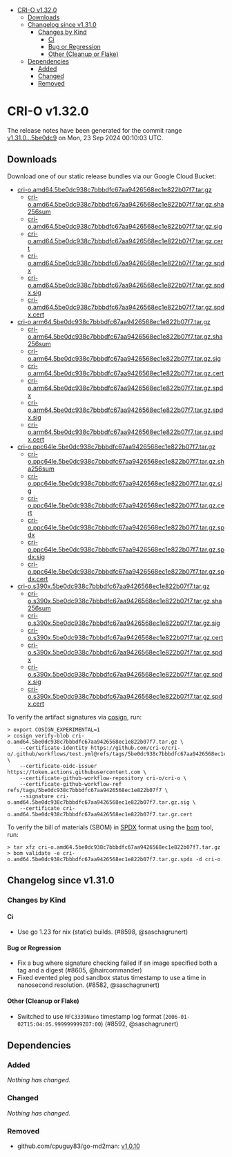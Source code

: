 - [CRI-O v1.32.0](#cri-o-v1320)
  - [Downloads](#downloads)
  - [Changelog since v1.31.0](#changelog-since-v1310)
    - [Changes by Kind](#changes-by-kind)
      - [Ci](#ci)
      - [Bug or Regression](#bug-or-regression)
      - [Other (Cleanup or Flake)](#other-cleanup-or-flake)
  - [Dependencies](#dependencies)
    - [Added](#added)
    - [Changed](#changed)
    - [Removed](#removed)

# CRI-O v1.32.0

The release notes have been generated for the commit range
[v1.31.0...5be0dc9](https://github.com/cri-o/cri-o/compare/v1.31.0...v1.32.0) on Mon, 23 Sep 2024 00:10:03 UTC.

## Downloads

Download one of our static release bundles via our Google Cloud Bucket:

- [cri-o.amd64.5be0dc938c7bbbdfc67aa9426568ec1e822b07f7.tar.gz](https://storage.googleapis.com/cri-o/artifacts/cri-o.amd64.5be0dc938c7bbbdfc67aa9426568ec1e822b07f7.tar.gz)
  - [cri-o.amd64.5be0dc938c7bbbdfc67aa9426568ec1e822b07f7.tar.gz.sha256sum](https://storage.googleapis.com/cri-o/artifacts/cri-o.amd64.5be0dc938c7bbbdfc67aa9426568ec1e822b07f7.tar.gz.sha256sum)
  - [cri-o.amd64.5be0dc938c7bbbdfc67aa9426568ec1e822b07f7.tar.gz.sig](https://storage.googleapis.com/cri-o/artifacts/cri-o.amd64.5be0dc938c7bbbdfc67aa9426568ec1e822b07f7.tar.gz.sig)
  - [cri-o.amd64.5be0dc938c7bbbdfc67aa9426568ec1e822b07f7.tar.gz.cert](https://storage.googleapis.com/cri-o/artifacts/cri-o.amd64.5be0dc938c7bbbdfc67aa9426568ec1e822b07f7.tar.gz.cert)
  - [cri-o.amd64.5be0dc938c7bbbdfc67aa9426568ec1e822b07f7.tar.gz.spdx](https://storage.googleapis.com/cri-o/artifacts/cri-o.amd64.5be0dc938c7bbbdfc67aa9426568ec1e822b07f7.tar.gz.spdx)
  - [cri-o.amd64.5be0dc938c7bbbdfc67aa9426568ec1e822b07f7.tar.gz.spdx.sig](https://storage.googleapis.com/cri-o/artifacts/cri-o.amd64.5be0dc938c7bbbdfc67aa9426568ec1e822b07f7.tar.gz.spdx.sig)
  - [cri-o.amd64.5be0dc938c7bbbdfc67aa9426568ec1e822b07f7.tar.gz.spdx.cert](https://storage.googleapis.com/cri-o/artifacts/cri-o.amd64.5be0dc938c7bbbdfc67aa9426568ec1e822b07f7.tar.gz.spdx.cert)
- [cri-o.arm64.5be0dc938c7bbbdfc67aa9426568ec1e822b07f7.tar.gz](https://storage.googleapis.com/cri-o/artifacts/cri-o.arm64.5be0dc938c7bbbdfc67aa9426568ec1e822b07f7.tar.gz)
  - [cri-o.arm64.5be0dc938c7bbbdfc67aa9426568ec1e822b07f7.tar.gz.sha256sum](https://storage.googleapis.com/cri-o/artifacts/cri-o.arm64.5be0dc938c7bbbdfc67aa9426568ec1e822b07f7.tar.gz.sha256sum)
  - [cri-o.arm64.5be0dc938c7bbbdfc67aa9426568ec1e822b07f7.tar.gz.sig](https://storage.googleapis.com/cri-o/artifacts/cri-o.arm64.5be0dc938c7bbbdfc67aa9426568ec1e822b07f7.tar.gz.sig)
  - [cri-o.arm64.5be0dc938c7bbbdfc67aa9426568ec1e822b07f7.tar.gz.cert](https://storage.googleapis.com/cri-o/artifacts/cri-o.arm64.5be0dc938c7bbbdfc67aa9426568ec1e822b07f7.tar.gz.cert)
  - [cri-o.arm64.5be0dc938c7bbbdfc67aa9426568ec1e822b07f7.tar.gz.spdx](https://storage.googleapis.com/cri-o/artifacts/cri-o.arm64.5be0dc938c7bbbdfc67aa9426568ec1e822b07f7.tar.gz.spdx)
  - [cri-o.arm64.5be0dc938c7bbbdfc67aa9426568ec1e822b07f7.tar.gz.spdx.sig](https://storage.googleapis.com/cri-o/artifacts/cri-o.arm64.5be0dc938c7bbbdfc67aa9426568ec1e822b07f7.tar.gz.spdx.sig)
  - [cri-o.arm64.5be0dc938c7bbbdfc67aa9426568ec1e822b07f7.tar.gz.spdx.cert](https://storage.googleapis.com/cri-o/artifacts/cri-o.arm64.5be0dc938c7bbbdfc67aa9426568ec1e822b07f7.tar.gz.spdx.cert)
- [cri-o.ppc64le.5be0dc938c7bbbdfc67aa9426568ec1e822b07f7.tar.gz](https://storage.googleapis.com/cri-o/artifacts/cri-o.ppc64le.5be0dc938c7bbbdfc67aa9426568ec1e822b07f7.tar.gz)
  - [cri-o.ppc64le.5be0dc938c7bbbdfc67aa9426568ec1e822b07f7.tar.gz.sha256sum](https://storage.googleapis.com/cri-o/artifacts/cri-o.ppc64le.5be0dc938c7bbbdfc67aa9426568ec1e822b07f7.tar.gz.sha256sum)
  - [cri-o.ppc64le.5be0dc938c7bbbdfc67aa9426568ec1e822b07f7.tar.gz.sig](https://storage.googleapis.com/cri-o/artifacts/cri-o.ppc64le.5be0dc938c7bbbdfc67aa9426568ec1e822b07f7.tar.gz.sig)
  - [cri-o.ppc64le.5be0dc938c7bbbdfc67aa9426568ec1e822b07f7.tar.gz.cert](https://storage.googleapis.com/cri-o/artifacts/cri-o.ppc64le.5be0dc938c7bbbdfc67aa9426568ec1e822b07f7.tar.gz.cert)
  - [cri-o.ppc64le.5be0dc938c7bbbdfc67aa9426568ec1e822b07f7.tar.gz.spdx](https://storage.googleapis.com/cri-o/artifacts/cri-o.ppc64le.5be0dc938c7bbbdfc67aa9426568ec1e822b07f7.tar.gz.spdx)
  - [cri-o.ppc64le.5be0dc938c7bbbdfc67aa9426568ec1e822b07f7.tar.gz.spdx.sig](https://storage.googleapis.com/cri-o/artifacts/cri-o.ppc64le.5be0dc938c7bbbdfc67aa9426568ec1e822b07f7.tar.gz.spdx.sig)
  - [cri-o.ppc64le.5be0dc938c7bbbdfc67aa9426568ec1e822b07f7.tar.gz.spdx.cert](https://storage.googleapis.com/cri-o/artifacts/cri-o.ppc64le.5be0dc938c7bbbdfc67aa9426568ec1e822b07f7.tar.gz.spdx.cert)
- [cri-o.s390x.5be0dc938c7bbbdfc67aa9426568ec1e822b07f7.tar.gz](https://storage.googleapis.com/cri-o/artifacts/cri-o.s390x.5be0dc938c7bbbdfc67aa9426568ec1e822b07f7.tar.gz)
  - [cri-o.s390x.5be0dc938c7bbbdfc67aa9426568ec1e822b07f7.tar.gz.sha256sum](https://storage.googleapis.com/cri-o/artifacts/cri-o.s390x.5be0dc938c7bbbdfc67aa9426568ec1e822b07f7.tar.gz.sha256sum)
  - [cri-o.s390x.5be0dc938c7bbbdfc67aa9426568ec1e822b07f7.tar.gz.sig](https://storage.googleapis.com/cri-o/artifacts/cri-o.s390x.5be0dc938c7bbbdfc67aa9426568ec1e822b07f7.tar.gz.sig)
  - [cri-o.s390x.5be0dc938c7bbbdfc67aa9426568ec1e822b07f7.tar.gz.cert](https://storage.googleapis.com/cri-o/artifacts/cri-o.s390x.5be0dc938c7bbbdfc67aa9426568ec1e822b07f7.tar.gz.cert)
  - [cri-o.s390x.5be0dc938c7bbbdfc67aa9426568ec1e822b07f7.tar.gz.spdx](https://storage.googleapis.com/cri-o/artifacts/cri-o.s390x.5be0dc938c7bbbdfc67aa9426568ec1e822b07f7.tar.gz.spdx)
  - [cri-o.s390x.5be0dc938c7bbbdfc67aa9426568ec1e822b07f7.tar.gz.spdx.sig](https://storage.googleapis.com/cri-o/artifacts/cri-o.s390x.5be0dc938c7bbbdfc67aa9426568ec1e822b07f7.tar.gz.spdx.sig)
  - [cri-o.s390x.5be0dc938c7bbbdfc67aa9426568ec1e822b07f7.tar.gz.spdx.cert](https://storage.googleapis.com/cri-o/artifacts/cri-o.s390x.5be0dc938c7bbbdfc67aa9426568ec1e822b07f7.tar.gz.spdx.cert)

To verify the artifact signatures via [cosign](https://github.com/sigstore/cosign), run:

```console
> export COSIGN_EXPERIMENTAL=1
> cosign verify-blob cri-o.amd64.5be0dc938c7bbbdfc67aa9426568ec1e822b07f7.tar.gz \
    --certificate-identity https://github.com/cri-o/cri-o/.github/workflows/test.yml@refs/tags/5be0dc938c7bbbdfc67aa9426568ec1e822b07f7 \
    --certificate-oidc-issuer https://token.actions.githubusercontent.com \
    --certificate-github-workflow-repository cri-o/cri-o \
    --certificate-github-workflow-ref refs/tags/5be0dc938c7bbbdfc67aa9426568ec1e822b07f7 \
    --signature cri-o.amd64.5be0dc938c7bbbdfc67aa9426568ec1e822b07f7.tar.gz.sig \
    --certificate cri-o.amd64.5be0dc938c7bbbdfc67aa9426568ec1e822b07f7.tar.gz.cert
```

To verify the bill of materials (SBOM) in [SPDX](https://spdx.org) format using the [bom](https://sigs.k8s.io/bom) tool, run:

```console
> tar xfz cri-o.amd64.5be0dc938c7bbbdfc67aa9426568ec1e822b07f7.tar.gz
> bom validate -e cri-o.amd64.5be0dc938c7bbbdfc67aa9426568ec1e822b07f7.tar.gz.spdx -d cri-o
```

## Changelog since v1.31.0

### Changes by Kind

#### Ci
 - Use go 1.23 for nix (static) builds. (#8598, @saschagrunert)

#### Bug or Regression
 - Fix a bug where signature checking failed if an image specified both a tag and a digest (#8605, @haircommander)
 - Fixed evented pleg pod sandbox status timestamp to use a time in nanosecond resolution. (#8582, @saschagrunert)

#### Other (Cleanup or Flake)
 - Switched to use `RFC3339Nano` timestamp log format (`2006-01-02T15:04:05.999999999Z07:00`) (#8592, @saschagrunert)

## Dependencies

### Added
_Nothing has changed._

### Changed
_Nothing has changed._

### Removed
- github.com/cpuguy83/go-md2man: [v1.0.10](https://github.com/cpuguy83/go-md2man/tree/v1.0.10)
